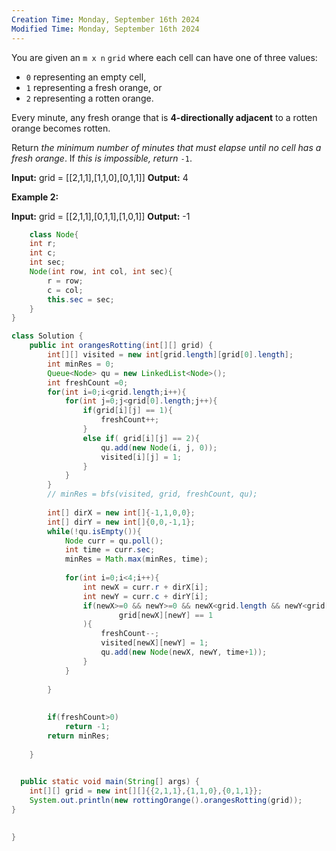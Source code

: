 ```yaml
---
Creation Time: Monday, September 16th 2024
Modified Time: Monday, September 16th 2024
---
```

You are given an `m x n` `grid` where each cell can have one of three values:

- `0` representing an empty cell,
- `1` representing a fresh orange, or
- `2` representing a rotten orange.

Every minute, any fresh orange that is **4-directionally adjacent** to a rotten orange becomes rotten.

Return _the minimum number of minutes that must elapse until no cell has a fresh orange_. If _this is impossible, return_ `-1`.


**Input:** grid = [[2,1,1],[1,1,0],[0,1,1]]
**Output:** 4

**Example 2:**

**Input:** grid = [[2,1,1],[0,1,1],[1,0,1]]
**Output:** -1

```java
	class Node{  
    int r;  
    int c;  
    int sec;  
    Node(int row, int col, int sec){  
        r = row;  
        c = col;  
        this.sec = sec;  
    }  
}

class Solution {
	public int orangesRotting(int[][] grid) {  
        int[][] visited = new int[grid.length][grid[0].length];  
        int minRes = 0;  
        Queue<Node> qu = new LinkedList<Node>();  
        int freshCount =0;  
        for(int i=0;i<grid.length;i++){  
            for(int j=0;j<grid[0].length;j++){  
                if(grid[i][j] == 1){  
                    freshCount++;  
                }  
                else if( grid[i][j] == 2){  
                    qu.add(new Node(i, j, 0));  
                    visited[i][j] = 1;  
                }  
            }  
        }  
        // minRes = bfs(visited, grid, freshCount, qu);  
  
        int[] dirX = new int[]{-1,1,0,0};  
        int[] dirY = new int[]{0,0,-1,1};  
        while(!qu.isEmpty()){  
            Node curr = qu.poll();  
            int time = curr.sec;  
            minRes = Math.max(minRes, time);  
  
            for(int i=0;i<4;i++){  
                int newX = curr.r + dirX[i];  
                int newY = curr.c + dirY[i];  
                if(newX>=0 && newY>=0 && newX<grid.length && newY<grid[0].length && visited[newX][newY] == 0 &&  
                        grid[newX][newY] == 1  
                ){  
                    freshCount--;  
                    visited[newX][newY] = 1;  
                    qu.add(new Node(newX, newY, time+1));  
                }  
            }  
  
        }  
  
  
        if(freshCount>0)  
            return -1;  
        return minRes;  
  
	}
	

  public static void main(String[] args) {  
    int[][] grid = new int[][]{{2,1,1},{1,1,0},{0,1,1}};  
    System.out.println(new rottingOrange().orangesRotting(grid));  
}
  

}
```